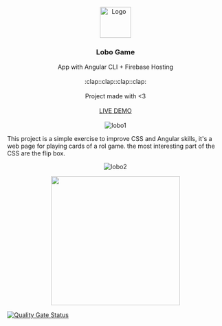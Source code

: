 <p align="center">
  <a href="https://angular.io/">
    <img src="https://www.angularexampleapp.com/assets/images/angular.svg" alt="Logo" width=72 height=72>
  </a>

  <h3 align="center">Lobo Game</h3>

  <p align="center">
    App with Angular CLI + Firebase Hosting
    <br>
    <br>
    :clap::clap::clap::clap:
    <br>
    <br>
    Project made with <3
    <br>
    <br>
    <a href="https://lobogame-a00cd.firebaseapp.com/">LIVE DEMO</a>
    <br>
    <br>
    <img src="https://i.ibb.co/hRtxbR6/lobo1.png" alt="lobo1" border="0">
    
  </p>
</p>

This project is a simple exercise to improve CSS and Angular skills, it's a web page for playing cards of a rol game.
the most interesting part of the CSS are the flip box.
<p align="center">
<img src="https://i.ibb.co/cknTxvx/lobo2.png" alt="lobo2" border="0">
</p>
<p align="center">
  <img src="https://media.giphy.com/media/LpiqqjJzMiwlFK7GTW/giphy.gif" border="0" width="300px" height=auto>
</p>

[![Quality Gate Status](https://sonarcloud.io/api/project_badges/measure?project=NedzibSas_LoboGame&metric=alert_status)](https://sonarcloud.io/dashboard?id=NedzibSas_LoboGame)
